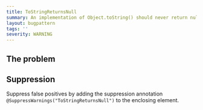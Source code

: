 ```yaml
---
title: ToStringReturnsNull
summary: An implementation of Object.toString() should never return null.
layout: bugpattern
tags: ''
severity: WARNING
---
```


<!--
*** AUTO-GENERATED, DO NOT MODIFY ***
To make changes, edit the @BugPattern annotation or the explanation in docs/bugpattern.
-->


## The problem


## Suppression
Suppress false positives by adding the suppression annotation `@SuppressWarnings("ToStringReturnsNull")` to the enclosing element.

